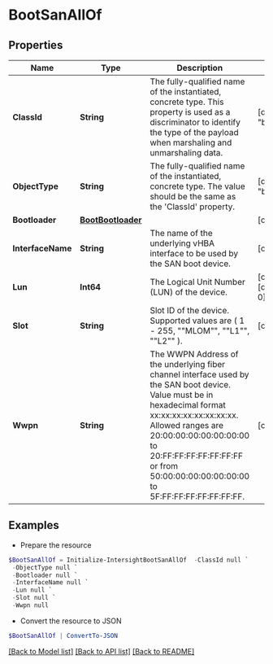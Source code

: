 # BootSanAllOf
## Properties

Name | Type | Description | Notes
------------ | ------------- | ------------- | -------------
**ClassId** | **String** | The fully-qualified name of the instantiated, concrete type. This property is used as a discriminator to identify the type of the payload when marshaling and unmarshaling data. | [default to "boot.San"]
**ObjectType** | **String** | The fully-qualified name of the instantiated, concrete type. The value should be the same as the &#39;ClassId&#39; property. | [default to "boot.San"]
**Bootloader** | [**BootBootloader**](BootBootloader.md) |  | [optional] 
**InterfaceName** | **String** | The name of the underlying vHBA interface to be used by the SAN boot device. | [optional] 
**Lun** | **Int64** | The Logical Unit Number (LUN) of the device. | [optional] [default to 0]
**Slot** | **String** | Slot ID of the device. Supported values are ( 1 - 255, &quot;&quot;MLOM&quot;&quot;, &quot;&quot;L1&quot;&quot;, &quot;&quot;L2&quot;&quot; ). | [optional] 
**Wwpn** | **String** | The WWPN Address of the underlying fiber channel interface used by the SAN boot device. Value must be in hexadecimal format xx:xx:xx:xx:xx:xx:xx:xx. Allowed ranges are 20:00:00:00:00:00:00:00 to 20:FF:FF:FF:FF:FF:FF:FF or from 50:00:00:00:00:00:00:00 to 5F:FF:FF:FF:FF:FF:FF:FF. | [optional] 

## Examples

- Prepare the resource
```powershell
$BootSanAllOf = Initialize-IntersightBootSanAllOf  -ClassId null `
 -ObjectType null `
 -Bootloader null `
 -InterfaceName null `
 -Lun null `
 -Slot null `
 -Wwpn null
```

- Convert the resource to JSON
```powershell
$BootSanAllOf | ConvertTo-JSON
```

[[Back to Model list]](../README.md#documentation-for-models) [[Back to API list]](../README.md#documentation-for-api-endpoints) [[Back to README]](../README.md)

